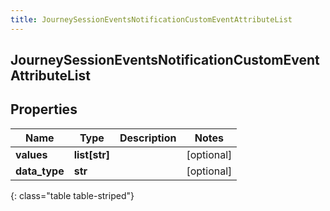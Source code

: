 ```yaml
---
title: JourneySessionEventsNotificationCustomEventAttributeList
---
```

## JourneySessionEventsNotificationCustomEventAttributeList

## Properties

|Name | Type | Description | Notes|
|------------ | ------------- | ------------- | -------------|
| **values** | **list[str]** |  | [optional] |
| **data_type** | **str** |  | [optional] |
{: class="table table-striped"}



